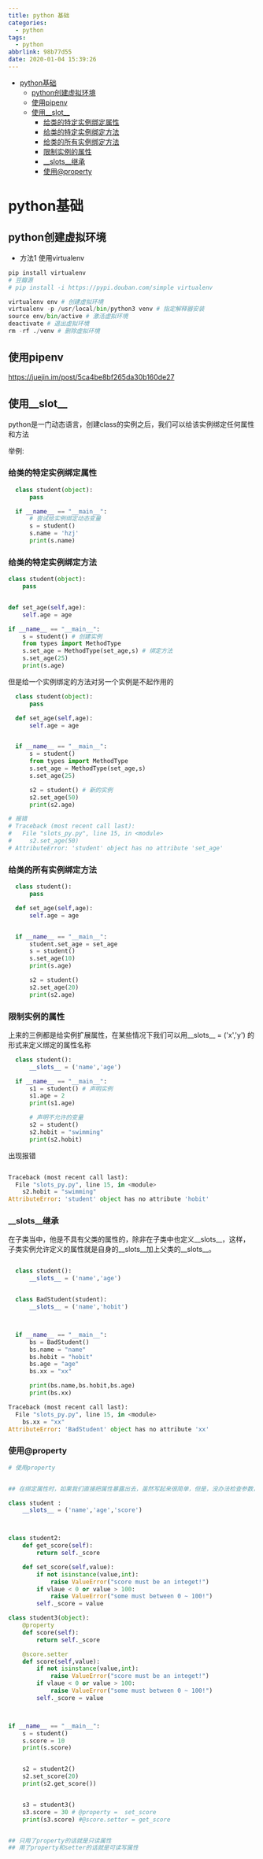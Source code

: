 ```yaml
---
title: python 基础
categories:
  - python
tags:
  - python
abbrlink: 98b77d55
date: 2020-01-04 15:39:26
---
```

<!-- @import "[TOC]" {cmd="toc" depthFrom=1 depthTo=6 orderedList=false} -->

<!-- code_chunk_output -->

- [python基础](#python基础)
  - [python创建虚拟环境](#python创建虚拟环境)
  - [使用pipenv](#使用pipenv)
  - [使用__slot__](#使用__slot__)
    - [给类的特定实例绑定属性](#给类的特定实例绑定属性)
    - [给类的特定实例绑定方法](#给类的特定实例绑定方法)
    - [给类的所有实例绑定方法](#给类的所有实例绑定方法)
    - [限制实例的属性](#限制实例的属性)
    - [__slots__继承](#__slots__继承)
    - [使用@property](#使用property)

<!-- /code_chunk_output -->
<!-- more -->

# python基础


## python创建虚拟环境
- 方法1 使用virtualenv
```python
pip install virtualenv
# 豆瓣源
# pip install -i https://pypi.douban.com/simple virtualenv 

virtualenv env # 创建虚拟环境
virtualenv -p /usr/local/bin/python3 venv # 指定解释器安装
source env/bin/active # 激活虚拟环境
deactivate # 退出虚拟环境
rm -rf ./venv # 删除虚拟环境
```

## 使用pipenv
https://juejin.im/post/5ca4be8bf265da30b160de27


## 使用__slot__
python是一门动态语言，创建class的实例之后，我们可以给该实例绑定任何属性和方法

举例:

### 给类的特定实例绑定属性
```py
  class student(object):
      pass

  if __name__ == "__main__":
      # 尝试给实例绑定动态变量
      s = student()
      s.name = 'hzj'
      print(s.name)
```


### 给类的特定实例绑定方法
```py
class student(object):
    pass


def set_age(self,age):
    self.age = age

if __name__ == "__main__":
    s = student() # 创建实例
    from types import MethodType
    s.set_age = MethodType(set_age,s) # 绑定方法
    s.set_age(25)
    print(s.age)
```
但是给一个实例绑定的方法对另一个实例是不起作用的
```py
  class student(object):
      pass

  def set_age(self,age):
      self.age = age


  if __name__ == "__main__":
      s = student()
      from types import MethodType
      s.set_age = MethodType(set_age,s)
      s.set_age(25)

      s2 = student() # 新的实例
      s2.set_age(50)
      print(s2.age)

# 报错
# Traceback (most recent call last):
#   File "slots_py.py", line 15, in <module>
#     s2.set_age(50)
# AttributeError: 'student' object has no attribute 'set_age'
```

### 给类的所有实例绑定方法
```py
  class student():
      pass

  def set_age(self,age):
      self.age = age


  if __name__ == "__main__":
      student.set_age = set_age
      s = student()
      s.set_age(10)
      print(s.age)

      s2 = student()
      s2.set_age(20)
      print(s2.age)

```

### 限制实例的属性
上来的三例都是给实例扩展属性，在某些情况下我们可以用__slots__ = ('x','y') 的形式来定义绑定的属性名称
```py
  class student():
      __slots__ = ('name','age')

  if __name__ == "__main__":
      s1 = student() # 声明实例
      s1.age = 2
      print(s1.age)

      # 声明不允许的变量
      s2 = student()
      s2.hobit = "swimming"
      print(s2.hobit)
```
出现报错
```py

Traceback (most recent call last):
  File "slots_py.py", line 15, in <module>
    s2.hobit = "swimming"
AttributeError: 'student' object has no attribute 'hobit'
```

### __slots__继承
在子类当中，他是不具有父类的属性的，除非在子类中也定义__slots__，这样，子类实例允许定义的属性就是自身的__slots__加上父类的__slots__。

```py

  class student():
      __slots__ = ('name','age')


  class BadStudent(student):
      __slots__ = ('name','hobit')



  if __name__ == "__main__":
      bs = BadStudent()
      bs.name = "name"
      bs.hobit = "hobit"
      bs.age = "age"
      bs.xx = "xx"

      print(bs.name,bs.hobit,bs.age)
      print(bs.xx)

Traceback (most recent call last):
  File "slots_py.py", line 15, in <module>
    bs.xx = "xx"
AttributeError: 'BadStudent' object has no attribute 'xx'
```
### 使用@property
```py
# 使用property


## 在绑定属性时，如果我们直接把属性暴露出去，虽然写起来很简单，但是，没办法检查参数，导致可以把成绩随便改：

class student :
    __slots__ = ('name','age','score')



class student2:
    def get_score(self):
        return self._score

    def set_score(self,value):
        if not isinstance(value,int):
            raise ValueError("score must be an integet!")
        if vlaue < 0 or value > 100:
            raise ValueError("some must between 0 ~ 100!")
        self._score = value

class student3(object):
    @property
    def score(self):
        return self._score

    @score.setter
    def score(self,value):
        if not isinstance(value,int):
            raise ValueError("score must be an integet!")
        if vlaue < 0 or value > 100:
            raise ValueError("some must between 0 ~ 100!")
        self._score = value



if __name__ == "__main__":
    s = student()
    s.score = 10
    print(s.score)


    s2 = student2()
    s2.set_score(20)
    print(s2.get_score())


    s3 = student3()
    s3.score = 30 # @property =  set_score
    print(s3.score) #@score.setter = get_score


## 只用了property的话就是只读属性
## 用了property和setter的话就是可读写属性

```